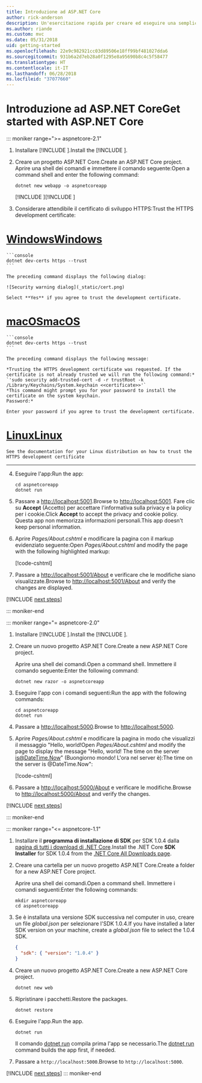```yaml
---
title: Introduzione ad ASP.NET Core
author: rick-anderson
description: Un'esercitazione rapida per creare ed eseguire una semplice app Hello World usando ASP.NET Core.
ms.author: riande
ms.custom: mvc
ms.date: 05/31/2018
uid: getting-started
ms.openlocfilehash: 22e9c982921cc03d89506e18ff99bf481027dda6
ms.sourcegitcommit: 931b6a2d7eb28a0f1295e8a95690b8c4c5f58477
ms.translationtype: HT
ms.contentlocale: it-IT
ms.lasthandoff: 06/28/2018
ms.locfileid: "37077660"
---
```

# <a name="get-started-with-aspnet-core"></a><span data-ttu-id="acffa-103">Introduzione ad ASP.NET Core</span><span class="sxs-lookup"><span data-stu-id="acffa-103">Get started with ASP.NET Core</span></span>

::: moniker range=">= aspnetcore-2.1"

1. <span data-ttu-id="acffa-104">Installare [!INCLUDE [](~/includes/2.1-SDK.md)].</span><span class="sxs-lookup"><span data-stu-id="acffa-104">Install the [!INCLUDE [](~/includes/2.1-SDK.md)].</span></span>

2. <span data-ttu-id="acffa-105">Creare un progetto ASP.NET Core.</span><span class="sxs-lookup"><span data-stu-id="acffa-105">Create an ASP.NET Core project.</span></span> <span data-ttu-id="acffa-106">Aprire una shell dei comandi e immettere il comando seguente:</span><span class="sxs-lookup"><span data-stu-id="acffa-106">Open a command shell and enter the following command:</span></span>

    ```console
    dotnet new webapp -o aspnetcoreapp
    ```

    <span data-ttu-id="acffa-107">[!INCLUDE [](~/includes/webapp-alias-notice.md) [](~/includes/webapp-alias-notice.md)]</span><span class="sxs-lookup"><span data-stu-id="acffa-107">[!INCLUDE [](~/includes/webapp-alias-notice.md) [](~/includes/webapp-alias-notice.md)]</span></span>

3. <span data-ttu-id="acffa-108">Considerare attendibile il certificato di sviluppo HTTPS:</span><span class="sxs-lookup"><span data-stu-id="acffa-108">Trust the HTTPS development certificate:</span></span>

# <a name="windowstabwindows"></a>[<span data-ttu-id="acffa-109">Windows</span><span class="sxs-lookup"><span data-stu-id="acffa-109">Windows</span></span>](#tab/windows)

    ```console
    dotnet dev-certs https --trust
    ```

    The preceding command displays the following dialog:

    ![Security warning dialog](_static/cert.png)

    Select **Yes** if you agree to trust the development certificate.

# <a name="macostabmacos"></a>[<span data-ttu-id="acffa-110">macOS</span><span class="sxs-lookup"><span data-stu-id="acffa-110">macOS</span></span>](#tab/macos)

    ```console
    dotnet dev-certs https --trust
    ```

    The preceding command displays the following message:

    *Trusting the HTTPS development certificate was requested. If the certificate is not already trusted we will run the following command:*
    `'sudo security add-trusted-cert -d -r trustRoot -k /Library/Keychains/System.keychain <<certificate>>'`
    *This command might prompt you for your password to install the certificate on the system keychain.
    Password:*

    Enter your password if you agree to trust the development certificate.

# <a name="linuxtablinux"></a>[<span data-ttu-id="acffa-111">Linux</span><span class="sxs-lookup"><span data-stu-id="acffa-111">Linux</span></span>](#tab/linux)

    See the documentation for your Linux distribution on how to trust the HTTPS development certificate
---

4. <span data-ttu-id="acffa-112">Eseguire l'app:</span><span class="sxs-lookup"><span data-stu-id="acffa-112">Run the app:</span></span>

    ```console
    cd aspnetcoreapp
    dotnet run
    ```

5. <span data-ttu-id="acffa-113">Passare a [http://localhost:5001](http://localhost:5001).</span><span class="sxs-lookup"><span data-stu-id="acffa-113">Browse to [http://localhost:5001](http://localhost:5001).</span></span>  <span data-ttu-id="acffa-114">Fare clic su **Accept** (Accetto) per accettare l'informativa sulla privacy e la policy per i cookie.</span><span class="sxs-lookup"><span data-stu-id="acffa-114">Click **Accept** to accept the privacy and cookie policy.</span></span> <span data-ttu-id="acffa-115">Questa app non memorizza informazioni personali.</span><span class="sxs-lookup"><span data-stu-id="acffa-115">This app doesn't keep personal information.</span></span>

6. <span data-ttu-id="acffa-116">Aprire *Pages/About.cshtml* e modificare la pagina con il markup evidenziato seguente:</span><span class="sxs-lookup"><span data-stu-id="acffa-116">Open *Pages/About.cshtml* and modify the page with the following highlighted markup:</span></span>

    [!code-cshtml[](sample/getting-started/about.cshtml?highlight=9)]

7. <span data-ttu-id="acffa-117">Passare a [http://localhost:5001/About](http://localhost:5001/About) e verificare che le modifiche siano visualizzate.</span><span class="sxs-lookup"><span data-stu-id="acffa-117">Browse to [http://localhost:5001/About](http://localhost:5001/About) and verify the changes are displayed.</span></span>

[!INCLUDE [next steps](~/includes/getting-started/next-steps.md)]

::: moniker-end

::: moniker range="= aspnetcore-2.0"

1. <span data-ttu-id="acffa-118">Installare [!INCLUDE [](~/includes/net-core-sdk-download-link.md)].</span><span class="sxs-lookup"><span data-stu-id="acffa-118">Install the [!INCLUDE [](~/includes/net-core-sdk-download-link.md)].</span></span>

2. <span data-ttu-id="acffa-119">Creare un nuovo progetto ASP.NET Core.</span><span class="sxs-lookup"><span data-stu-id="acffa-119">Create a new ASP.NET Core project.</span></span>

   <span data-ttu-id="acffa-120">Aprire una shell dei comandi.</span><span class="sxs-lookup"><span data-stu-id="acffa-120">Open a command shell.</span></span> <span data-ttu-id="acffa-121">Immettere il comando seguente:</span><span class="sxs-lookup"><span data-stu-id="acffa-121">Enter the following command:</span></span>

    ```console
    dotnet new razor -o aspnetcoreapp
    ```

3. <span data-ttu-id="acffa-122">Eseguire l'app con i comandi seguenti:</span><span class="sxs-lookup"><span data-stu-id="acffa-122">Run the app with the following commands:</span></span>

    ```console
    cd aspnetcoreapp
    dotnet run
    ```

4. <span data-ttu-id="acffa-123">Passare a [http://localhost:5000](http://localhost:5000).</span><span class="sxs-lookup"><span data-stu-id="acffa-123">Browse to [http://localhost:5000](http://localhost:5000).</span></span>

5. <span data-ttu-id="acffa-124">Aprire *Pages/About.cshtml* e modificare la pagina in modo che visualizzi il messaggio "Hello, world!</span><span class="sxs-lookup"><span data-stu-id="acffa-124">Open *Pages/About.cshtml* and modify the page to display the message "Hello, world!</span></span> <span data-ttu-id="acffa-125">The time on the server is@DateTime.Now" (Buongiorno mondo! L'ora nel server è):</span><span class="sxs-lookup"><span data-stu-id="acffa-125">The time on the server is @DateTime.Now":</span></span>

    [!code-cshtml[](sample/getting-started/about.cshtml?highlight=9&range=1-9)]

6. <span data-ttu-id="acffa-126">Passare a [http://localhost:5000/About](http://localhost:5000/About) e verificare le modifiche.</span><span class="sxs-lookup"><span data-stu-id="acffa-126">Browse to [http://localhost:5000/About](http://localhost:5000/About) and verify the changes.</span></span>

[!INCLUDE [next steps](~/includes/getting-started/next-steps.md)]

::: moniker-end

::: moniker range="<= aspnetcore-1.1"

1. <span data-ttu-id="acffa-127">Installare il **programma di installazione di SDK** per SDK 1.0.4 dalla [pagina di tutti i download di .NET Core](https://www.microsoft.com/net/download/all).</span><span class="sxs-lookup"><span data-stu-id="acffa-127">Install the .NET Core **SDK Installer** for SDK 1.0.4 from the [.NET Core All Downloads page](https://www.microsoft.com/net/download/all).</span></span>

2. <span data-ttu-id="acffa-128">Creare una cartella per un nuovo progetto ASP.NET Core.</span><span class="sxs-lookup"><span data-stu-id="acffa-128">Create a folder for a new ASP.NET Core project.</span></span>

   <span data-ttu-id="acffa-129">Aprire una shell dei comandi.</span><span class="sxs-lookup"><span data-stu-id="acffa-129">Open a command shell.</span></span> <span data-ttu-id="acffa-130">Immettere i comandi seguenti:</span><span class="sxs-lookup"><span data-stu-id="acffa-130">Enter the following commands:</span></span>

   ```console
   mkdir aspnetcoreapp
   cd aspnetcoreapp
   ```

3. <span data-ttu-id="acffa-131">Se è installata una versione SDK successiva nel computer in uso, creare un file *global.json* per selezionare l'SDK 1.0.4.</span><span class="sxs-lookup"><span data-stu-id="acffa-131">If you have installed a later SDK version on your machine, create a *global.json* file to select the 1.0.4 SDK.</span></span>

   ```json
   {
     "sdk": { "version": "1.0.4" }
   }
   ```

4. <span data-ttu-id="acffa-132">Creare un nuovo progetto ASP.NET Core.</span><span class="sxs-lookup"><span data-stu-id="acffa-132">Create a new ASP.NET Core project.</span></span>

   ```console
   dotnet new web
   ```

5. <span data-ttu-id="acffa-133">Ripristinare i pacchetti.</span><span class="sxs-lookup"><span data-stu-id="acffa-133">Restore the packages.</span></span>

    ```console
    dotnet restore
    ```

6. <span data-ttu-id="acffa-134">Eseguire l'app.</span><span class="sxs-lookup"><span data-stu-id="acffa-134">Run the app.</span></span>

   ```console
   dotnet run
   ```

   <span data-ttu-id="acffa-135">Il comando [dotnet run](/dotnet/core/tools/dotnet-run) compila prima l'app se necessario.</span><span class="sxs-lookup"><span data-stu-id="acffa-135">The [dotnet run](/dotnet/core/tools/dotnet-run) command builds the app first, if needed.</span></span>

7. <span data-ttu-id="acffa-136">Passare a `http://localhost:5000`.</span><span class="sxs-lookup"><span data-stu-id="acffa-136">Browse to `http://localhost:5000`.</span></span>

[!INCLUDE [next steps](~/includes/getting-started/next-steps.md)]
::: moniker-end
